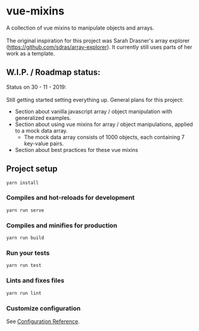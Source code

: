 # vue-mixins

A collection of vue mixins to manipulate objects and arrays.<br><br>
The original inspiration for this project was Sarah Drasner's array explorer (https://github.com/sdras/array-explorer). It currently still uses parts of her work as a template.

## W.I.P. / Roadmap status:

Status on 30 - 11 - 2019:<br><br>
Still getting started setting everything up. General plans for this project:<br>
- Section about vanilla javascript array / object manipulation with generalized examples.<br>
- Section about using vue mixins for array / object manipulations, applied to a mock data array.<br>
  * The mock data array consists of 1000 objects, each containing 7 key-value pairs.<br>
- Section about best practices for these vue mixins<br>


## Project setup
```
yarn install
```

### Compiles and hot-reloads for development
```
yarn run serve
```

### Compiles and minifies for production
```
yarn run build
```

### Run your tests
```
yarn run test
```

### Lints and fixes files
```
yarn run lint
```

### Customize configuration
See [Configuration Reference](https://cli.vuejs.org/config/).
